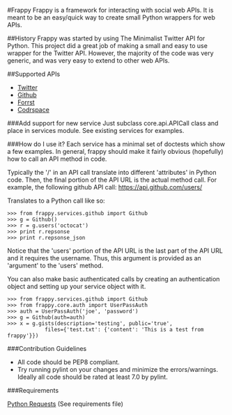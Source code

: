 #Frappy
Frappy is a framework for interacting with social web APIs.  It is meant to be
an easy/quick way to create small Python wrappers for web APIs.

##History
Frappy was started by using The Minimalist Twitter API for Python.  This
project did a great job of making a small and easy to use wrapper for the
Twitter API.  However, the majority of the code was very generic, and was very
easy to extend to other web APIs.

##Supported APIs

* [Twitter]('http://twitter.com')
* [Github]('http://github.com')
* [Forrst]('http://forrst.com')
* [Codrspace]('http://codrspace.com')

###Add support for new service
Just subclass core.api.APICall class and place in services module.  See
existing services for examples.

###How do I use it?
Each service has a minimal set of doctests which show a few examples.  In
general, frappy should make it fairly obvious (hopefully) how to call an API
method in code.

Typically the '/' in an API call translate into different 'attributes' in
Python code.  Then, the final portion of the API URL is the actual method call.
For example, the following github API call:
    https://api.github.com/users/

Translates to a Python call like so:

    >>> from frappy.services.github import Github
    >>> g = Github()
    >>> r = g.users('octocat')
    >>> print r.repsonse
    >>> print r.repsonse_json

Notice that the 'users' portion of the API URL is the last part of the API URL
and it requires the username.  Thus, this argument is provided as an 'argument'
to the 'users' method.

You can also make basic authenticated calls by creating an authentication object
and setting up your service object with it.

    >>> from frappy.services.github import Github
    >>> from frappy.core.auth import UserPassAuth
    >>> auth = UserPassAuth('joe', 'password')
    >>> g = Github(auth=auth)
    >>> x = g.gists(description='testing', public='true',
                files={'test.txt': {'content': 'This is a test from frappy'}})

###Contribution Guidelines

* All code should be PEP8 compliant.
* Try running pylint on your changes and minimize the errors/warnings.  Ideally
  all code should be rated at least 7.0 by pylint.

###Requirements

[Python Requests](https://github.com/kennethreitz/requests)
(See requirements file)
